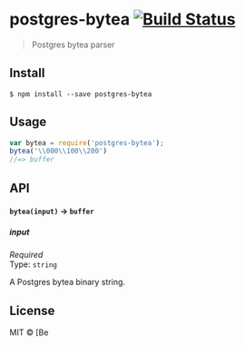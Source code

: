 # postgres-bytea [![Build Status](https://travis-ci.org/bendrucker/postgres-bytea.svg?branch=master)](https://travis-ci.org/bendrucker/postgres-bytea)

> Postgres bytea parser


## Install

```
$ npm install --save postgres-bytea
```


## Usage

```js
var bytea = require('postgres-bytea');
bytea('\\000\\100\\200')
//=> buffer
```

## API

#### `bytea(input)` -> `buffer`

##### input

*Required*  
Type: `string`

A Postgres bytea binary string.

## License

MIT © [Be